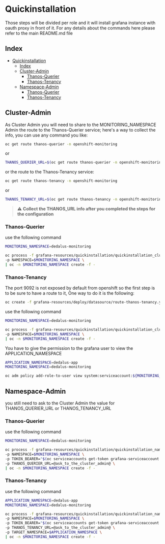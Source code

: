 # Quickinstallation

Those steps will be divided per role and it will install grafana instance with oauth proxy in front of it.
For any details about the commands here please refer to the main README.md file

## Index

- [Quickinstallation](#quickinstallation)
  - [Index](#index)
  - [Cluster-Admin](#cluster-admin)
    - [Thanos-Querier](#thanos-querier)
    - [Thanos-Tenancy](#thanos-tenancy)
  - [Namespace-Admin](#namespace-admin)
    - [Thanos-Querier](#thanos-querier-1)
    - [Thanos-Tenancy](#thanos-tenancy-1)

## Cluster-Admin

As Cluster Admin you will need to share to the MONITORING_NAMESPACE Admin the route to the Thanos-Querier service; here's a way to collect the info, you can use any command you like:

```bash
oc get route thanos-querier -n openshift-monitoring
```

or

```bash
THANOS_QUERIER_URL=$(oc get route thanos-querier -n openshift-monitoring -o json | jq -r .spec.host)
```

or the route to the Thanos-Tenancy service:

```bash
oc get route thanos-tenancy -n openshift-monitoring
```

or

```bash
THANOS_TENANCY_URL=$(oc get route thanos-tenancy -n openshift-monitoring -o json | jq -r .spec.host)
```

> :warning: **Collect the THANOS_URL info after you completed the steps for the configuration**

### Thanos-Querier

use the following command

```bash
MONITORING_NAMESPACE=dedalus-monitoring

oc process -f grafana-resources/quickinstallation/quickinstallation_clusteradmin_querier.yaml \
-p NAMESPACE=$MONITORING_NAMESPACE \
| oc -n $MONITORING_NAMESPACE create -f -
```

### Thanos-Tenancy

The port 9092 is not exposed by default from openshift so the first step is to be sure to have a route to it,
One way to do it is the following:

```bash
oc create -f grafana-resources/deploy/datasource/route-thanos-tenancy.yml
```

use the following command

```bash
MONITORING_NAMESPACE=dedalus-monitoring

oc process -f grafana-resources/quickinstallation/quickinstallation_clusteradmin_tenancy.yaml \
-p NAMESPACE=$MONITORING_NAMESPACE \
| oc -n $MONITORING_NAMESPACE create -f -
```

You have to give the permission to the grafana user to view the APPLICATION_NAMESPACE

```bash
APPLICATION_NAMESPACE=dedalus-app
MONITORING_NAMESPACE=dedalus-monitoring

oc adm policy add-role-to-user view system:serviceaccount:${MONITORING_NAMESPACE}:grafana-serviceaccount -n ${APPLICATION_NAMESPACE}
```

## Namespace-Admin

you still need to ask to the Cluster Admin the value for THANOS_QUERIER_URL or THANOS_TENANCY_URL

### Thanos-Querier

use the following command

```bash
MONITORING_NAMESPACE=dedalus-monitoring

oc process -f grafana-resources/quickinstallation/quickinstallation_namespaceadmin_querier.yaml \
-p NAMESPACE=$MONITORING_NAMESPACE \
-p TOKEN_BEARER="$(oc serviceaccounts get-token grafana-serviceaccount -n $MONITORING_NAMESPACE)" \
-p THANOS_QUERIER_URL=@ask_to_the_cluster_admin@ \
| oc -n $MONITORING_NAMESPACE create -f -
```

### Thanos-Tenancy

use the following command

```bash
APPLICATION_NAMESPACE=dedalus-app
MONITORING_NAMESPACE=dedalus-monitoring

oc process -f grafana-resources/quickinstallation/quickinstallation_namespaceadmin_tenancy.yaml \
-p NAMESPACE=$MONITORING_NAMESPACE \
-p TOKEN_BEARER="$(oc serviceaccounts get-token grafana-serviceaccount -n $MONITORING_NAMESPACE)" \
-p THANOS_TENANCY_URL=@ask_to_the_cluster_admin@ \
-p TARGET_NAMESPACE=$APPLICATION_NAMESPACE \
| oc -n $MONITORING_NAMESPACE create -f -
```
